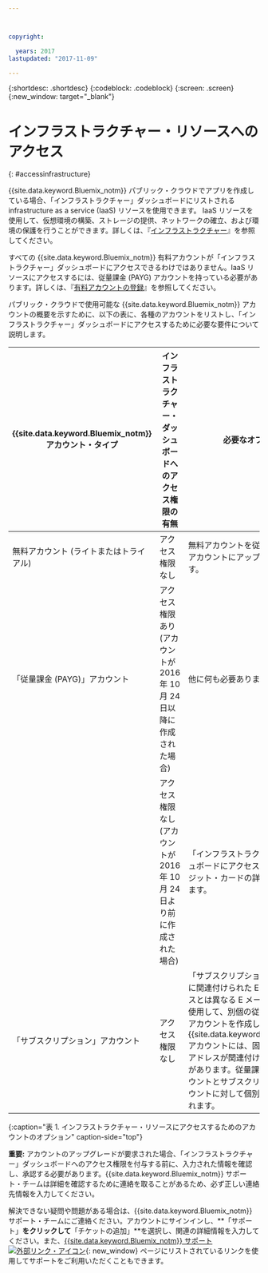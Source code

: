 ```yaml
---



copyright:

  years: 2017
lastupdated: "2017-11-09"

---
```


{:shortdesc: .shortdesc}
{:codeblock: .codeblock}
{:screen: .screen}
{:new_window: target="_blank"}

# インフラストラクチャー・リソースへのアクセス
{: #accessinfrastructure}

{{site.data.keyword.Bluemix_notm}} パブリック・クラウドでアプリを作成している場合、「インフラストラクチャー」ダッシュボードにリストされる infrastructure as a service (IaaS) リソースを使用できます。
IaaS リソースを使用して、仮想環境の構築、ストレージの提供、ネットワークの確立、および環境の保護を行うことができます。詳しくは、『[インフラストラクチャー](/docs/overview/whatisbluemix.html#bluemixoverviewinfrastructure)』を参照してください。 

すべての {{site.data.keyword.Bluemix_notm}} 有料アカウントが「インフラストラクチャー」ダッシュボードにアクセスできるわけではありません。IaaS リソースにアクセスするには、従量課金 (PAYG) アカウントを持っている必要があります。詳しくは、『[有料アカウントの登録](/docs/pricing/billable.html)』を参照してください。 

パブリック・クラウドで使用可能な {{site.data.keyword.Bluemix_notm}} アカウントの概要を示すために、以下の表に、各種のアカウントをリストし、「インフラストラクチャー」ダッシュボードにアクセスするために必要な要件について説明します。 

|{{site.data.keyword.Bluemix_notm}} アカウント・タイプ|	インフラストラクチャー・ダッシュボードへのアクセス権限の有無|	必要なオプション|
|------------------|-----------------------|---------------|
|無料アカウント (ライトまたはトライアル) |	アクセス権限なし|	無料アカウントを従量課金 (PAYG) アカウントにアップグレードします。|
|「従量課金 (PAYG)」アカウント| アクセス権限あり (アカウントが 2016 年 10 月 24 日以降に作成された場合)| 他に何も必要ありません。| 
| | アクセス権限なし (アカウントが 2016 年 10 月 24 日より前に作成された場合)| 「インフラストラクチャー」ダッシュボードにアクセスするには、クレジット・カードの詳細を再度追加します。|
|「サブスクリプション」アカウント|	アクセス権限なし|	「サブスクリプション」アカウントに関連付けられた E メール・アドレスとは異なる E メール・アドレスを使用して、別個の従量課金 (PAYG) アカウントを作成します。各 {{site.data.keyword.Bluemix_notm}} アカウントには、固有の E メール・アドレスが関連付けられている必要があります。従量課金 (PAYG) アカウントとサブスクリプション・アカウントに対して個別に料金が請求されます。|
{:caption="表 1. インフラストラクチャー・リソースにアクセスするためのアカウントのオプション" caption-side="top"}

**重要:** アカウントのアップグレードが要求された場合、「インフラストラクチャー」ダッシュボードへのアクセス権限を付与する前に、入力された情報を確認し、承認する必要があります。{{site.data.keyword.Bluemix_notm}} サポート・チームは詳細を確認するために連絡を取ることがあるため、必ず正しい連絡先情報を入力してください。    

解決できない疑問や問題がある場合は、{{site.data.keyword.Bluemix_notm}} サポート・チームにご連絡ください。アカウントにサインインし、**「サポート」**をクリックして**「チケットの追加」**を選択し、関連の詳細情報を入力してください。また、[{{site.data.keyword.Bluemix_notm}} サポート![外部リンク・アイコン](../icons/launch-glyph.svg)](http://ibm.biz/bluemixsupport){: new_window} ページにリストされているリンクを使用してサポートをご利用いただくこともできます。
